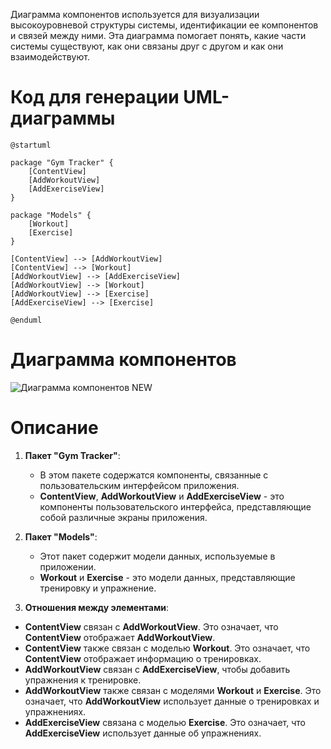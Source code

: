 Диаграмма компонентов используется для визуализации высокоуровневой структуры системы, идентификации ее компонентов и связей между ними. Эта диаграмма помогает понять, какие части системы существуют, как они связаны друг с другом и как они взаимодействуют.

# Код для генерации UML-диаграммы
```
@startuml

package "Gym Tracker" {
    [ContentView]
    [AddWorkoutView]
    [AddExerciseView]
}

package "Models" {
    [Workout]
    [Exercise]
}

[ContentView] --> [AddWorkoutView]
[ContentView] --> [Workout]
[AddWorkoutView] --> [AddExerciseView]
[AddWorkoutView] --> [Workout]
[AddWorkoutView] --> [Exercise]
[AddExerciseView] --> [Exercise]

@enduml
```
# Диаграмма компонентов
![Диаграмма компонентов NEW](https://github.com/KwaziLi/LabRab3/assets/78913919/f964b30b-fc79-4f58-bedb-e592e45ba884)

# Описание
1. **Пакет "Gym Tracker"**:
   - В этом пакете содержатся компоненты, связанные с пользовательским интерфейсом приложения.
   - **ContentView**, **AddWorkoutView** и **AddExerciseView** - это компоненты пользовательского интерфейса, представляющие собой различные экраны приложения.

2. **Пакет "Models"**:
   - Этот пакет содержит модели данных, используемые в приложении.
   - **Workout** и **Exercise** - это модели данных, представляющие тренировку и упражнение.

3. **Отношения между элементами**:
- **ContentView** связан с **AddWorkoutView**. Это означает, что **ContentView** отображает **AddWorkoutView**.
- **ContentView** также связан с моделью **Workout**. Это означает, что **ContentView** отображает информацию о тренировках.
- **AddWorkoutView** связан с **AddExerciseView**, чтобы добавить упражнения к тренировке.
- **AddWorkoutView** также связан с моделями **Workout** и **Exercise**. Это означает, что **AddWorkoutView** использует данные о тренировках и упражнениях.
- **AddExerciseView** связана с моделью **Exercise**. Это означает, что **AddExerciseView** использует данные об упражнениях.
